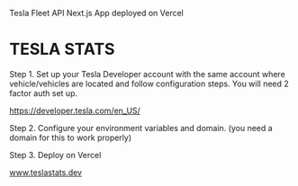 Tesla Fleet API Next.js App deployed on Vercel
# TESLA STATS
 
Step 1. Set up your Tesla Developer account with the same account where vehicle/vehicles are located and follow configuration steps. You will need 2 factor auth set up.

https://developer.tesla.com/en_US/

Step 2. Configure your environment variables and domain. (you need a domain for this to work properly)

Step 3. Deploy on Vercel

 www.teslastats.dev
